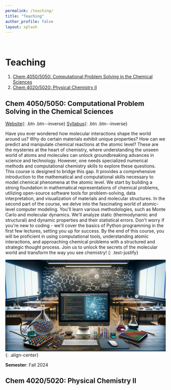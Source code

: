 ```yaml
---
permalink: /teaching/
title: "Teaching"
author_profile: false
layout: splash
---
```


<br>

# Teaching

1. [Chem 4050/5050: Computational Problem Solving in the Chemical Sciences](#chem-40505050-computational-problem-solving-in-the-chemical-sciences)
2. [Chem 4020/5020: Physical Chemistry II](#chem-40205020-physical-chemistry-ii)

## Chem 4050/5050: Computational Problem Solving in the Chemical Sciences

[Website](https://rwexler.github.io/comp-prob-solv/intro.html){: .btn .btn--inverse}
[Syllabus](../assets/comp-prob-solv/syllabus.pdf){: .btn .btn--inverse}

Have you ever wondered how molecular interactions shape the world around us? Why do certain materials exhibit unique properties? How can we predict and manipulate chemical reactions at the atomic level? These are the mysteries at the heart of chemistry, where understanding the unseen world of atoms and molecules can unlock groundbreaking advances in science and technology. However, one needs specialized numerical methods and computational chemistry skills to explore these questions. This course is designed to bridge this gap. It provides a comprehensive introduction to the mathematical and computational skills necessary to model chemical phenomena at the atomic level. We start by building a strong foundation in mathematical representations of chemical problems, utilizing open-source software tools for problem-solving, data interpretation, and visualization of materials and molecular structures. In the second part of the course, we delve into the fascinating world of atomic-level computer modeling. You'll learn various methodologies, such as Monte Carlo and molecular dynamics. We'll analyze static (thermodynamic and structural) and dynamic properties and their statistical errors. Don't worry if you're new to coding - we'll cover the basics of Python programming in the first few lectures, setting you up for success. By the end of this course, you will be proficient in using computational tools, understanding atomic interactions, and approaching chemical problems with a structured and strategic thought process. Join us to unlock the secrets of the molecular world and transform the way you see chemistry!
{: .text-justify}

![image-center](../assets/comp-prob-solv/logo.png){: .align-center}

**Semester**: Fall 2024

## Chem 4020/5020: Physical Chemistry II
